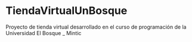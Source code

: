 # TiendaVirtualUnBosque
Proyecto de tienda virtual desarrollado en el curso de programación de la Universidad El Bosque _ Mintic
